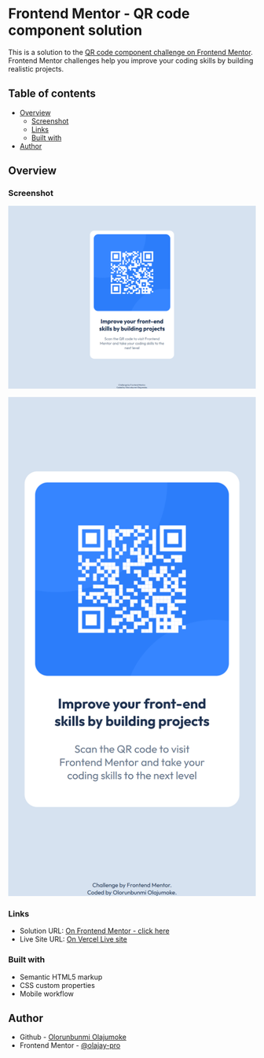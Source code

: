 # Frontend Mentor - QR code component solution

This is a solution to the [QR code component challenge on Frontend Mentor](https://www.frontendmentor.io/challenges/qr-code-component-iux_sIO_H). Frontend Mentor challenges help you improve your coding skills by building realistic projects. 

## Table of contents

- [Overview](#overview)
  - [Screenshot](#screenshot)
  - [Links](#links)
  - [Built with](#built-with)
- [Author](#author)

## Overview

### Screenshot

![Desktop view](images/desktop-screenshot.png)

![Mobile view](images/mobile-screenshoot.png)

### Links

- Solution URL: [On Frontend Mentor - click here](https://www.frontendmentor.io/solutions/responisive-qr-code-page-a8M8i7lsjx)
- Live Site URL: [On Vercel Live site](https://qr-code-component-git-main-olajay-pros-projects.vercel.app/)

### Built with

- Semantic HTML5 markup
- CSS custom properties
- Mobile workflow

## Author

- Github - [Olorunbunmi Olajumoke](https://github.com/olajay-pro)
- Frontend Mentor - [@olajay-pro](https://www.frontendmentor.io/profile/olajay-pro)
